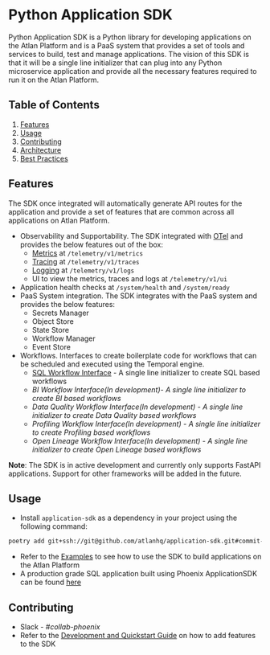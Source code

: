 # Python Application SDK

Python Application SDK is a Python library for developing applications on the Atlan Platform and is a PaaS system that provides a set of tools and services to build, test and manage applications.
The vision of this SDK is that it will be a single line initializer that can plug into any Python microservice application and provide all the necessary features required to run it on the Atlan Platform.  


## Table of Contents
1. [Features](#features)
2. [Usage](#usage)
3. [Contributing](#contributing)
4. [Architecture](./docs/ARCHITECTURE.md)
5. [Best Practices](./docs/BEST_PRACTICES.md)


## Features
The SDK once integrated will automatically generate API routes for the application and provide a set of features that are common across all applications on Atlan Platform.
- Observability and Supportability. The SDK integrated with [OTel](https://opentelemetry.io/) and provides the below features out of the box:
  - [Metrics](application_sdk/app/rest/interfaces/metrics.py) at `/telemetry/v1/metrics`
  - [Tracing](application_sdk/app/rest/interfaces/traces.py) at `/telemetry/v1/traces`
  - [Logging](application_sdk/app/rest/interfaces/logs.py) at `/telemetry/v1/logs`
  - UI to view the metrics, traces and logs at `/telemetry/v1/ui`
- Application health checks at `/system/health` and `/system/ready`
- PaaS System integration. The SDK integrates with the PaaS system and provides the below features:
  - Secrets Manager
  - Object Store
  - State Store
  - Workflow Manager
  - Event Store
- Workflows. Interfaces to create boilerplate code for workflows that can be scheduled and executed using the Temporal engine.
  - [SQL Workflow Interface](./application_sdk/workflows/sql/workflow.py) - A single line initializer to create SQL based workflows
  - _BI Workflow Interface(In development)- A single line initializer to create BI based workflows_
  - _Data Quality Workflow Interface(In development) - A single line initializer to create Data Quality based workflows_
  - _Profiling Workflow Interface(In development) - A single line initializer to create Profiling based workflows_
  - _Open Lineage Workflow Interface(In development) - A single line initializer to create Open Lineage based workflows_

**Note**: The SDK is in active development and currently only supports FastAPI applications. Support for other frameworks will be added in the future.

## Usage
- Install `application-sdk` as a dependency in your project using the following command:
```bash
poetry add git+ssh://git@github.com/atlanhq/application-sdk.git#commit-hash
```
- Refer to the [Examples](./examples/README.md) to see how to use the SDK to build applications on the Atlan Platform
- A production grade SQL application built using Phoenix ApplicationSDK can be found [here](https://github.com/atlanhq/phoenix-postgres-app)

## Contributing
- Slack - _#collab-phoenix_
- Refer to the [Development and Quickstart Guide](./docs/DEVELOPMENT.md) on how to add features to the SDK
